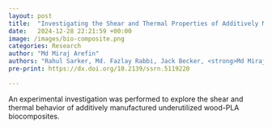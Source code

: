 ```yaml
---
layout: post
title:  "Investigating the Shear and Thermal Properties of Additively Manufactured Wood-Pla Biocomposites"
date:   2024-12-28 22:21:59 +00:00
image: /images/bio-composite.png
categories: Research
author: "Md Miraj Arefin"
authors: "Rahul Sarker, Md. Fazlay Rabbi, Jack Becker, <strong>Md Miraj Arefin</strong>, Israt Zahan, Mohammod Minhajur Rahman, Md Arifuzzaman, Md Abdullah Al Bari, Md Golam Kibria"
pre-print: https://dx.doi.org/10.2139/ssrn.5119220

---
```

An experimental investigation was performed to explore the shear and thermal behavior of additively manufactured underutilized wood-PLA biocomposites.
